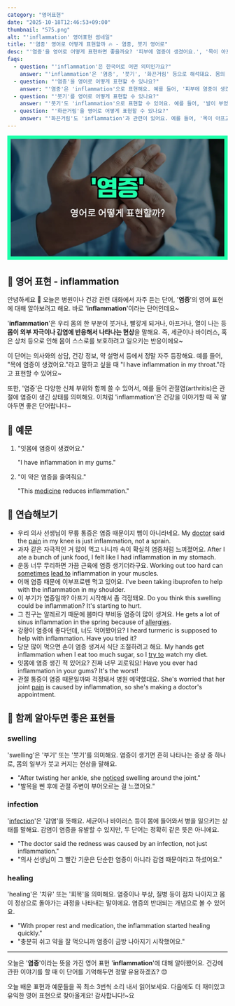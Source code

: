 ```yaml
---
category: "영어표현"
date: "2025-10-18T12:46:53+09:00"
thumbnail: "575.png"
alt: "'inflammation' 영어표현 썸네일"
title: "'염증' 영어로 어떻게 표현할까 🔥 - 염증, 붓기 영어로"
desc: "'염증'을 영어로 어떻게 표현하면 좋을까요? '피부에 염증이 생겼어요.', '목이 아프고 염증이 있는 것 같아요.' 등을 영어로 표현하는 법을 배워봅시다. 다양한 예문을 통해서 연습하고 본인의 표현으로 만들어 보세요."
faqs: 
  - question: "'inflammation'은 한국어로 어떤 의미인가요?"
    answer: "'inflammation'은 '염증', '붓기', '화끈거림' 등으로 해석돼요. 몸의 일부가 붉어지거나 아프고, 부어오르는 현상을 말해요."
  - question: "'염증'을 영어로 어떻게 표현할 수 있나요?"
    answer: "'염증'은 'inflammation'으로 표현해요. 예를 들어, '피부에 염증이 생겼어요.'는 'I have inflammation on my skin.'이라고 해요."
  - question: "'붓기'를 영어로 어떻게 표현할 수 있나요?"
    answer: "'붓기'도 'inflammation'으로 표현할 수 있어요. 예를 들어, '발이 부었어요.'는 'My foot is swollen because of inflammation.'이라고 말해요."
  - question: "'화끈거림'을 영어로 어떻게 표현할 수 있나요?"
    answer: "'화끈거림'도 'inflammation'과 관련이 있어요. 예를 들어, '목이 아프고 화끈거려요.'는 'My throat hurts and feels inflamed.'라고 할 수 있어요."
---
```


!['inflammation' 영어표현](./575.png)

## 🌟 영어 표현 - inflammation

안녕하세요 👋 오늘은 병원이나 건강 관련 대화에서 자주 듣는 단어, '**염증**'의 영어 표현에 대해 알아보려고 해요. 바로 '**inflammation**'이라는 단어인데요~

'**inflammation**'은 우리 몸의 한 부분이 붓거나, 빨갛게 되거나, 아프거나, 열이 나는 등 **몸이 외부 자극이나 감염에 반응해서 나타나는 현상**을 말해요. 즉, 세균이나 바이러스, 혹은 상처 등으로 인해 몸이 스스로를 보호하려고 일으키는 반응이에요~

이 단어는 의사와의 상담, 건강 정보, 약 설명서 등에서 정말 자주 등장해요. 예를 들어, "목에 염증이 생겼어요."라고 말하고 싶을 때 "I have inflammation in my throat."라고 표현할 수 있어요~

또한, '염증'은 다양한 신체 부위와 함께 쓸 수 있어서, 예를 들어 관절염(arthritis)은 관절에 염증이 생긴 상태를 의미해요. 이처럼 'inflammation'은 건강을 이야기할 때 꼭 알아두면 좋은 단어랍니다~

## 📖 예문

1. "잇몸에 염증이 생겼어요."

   "I have inflammation in my gums."

2. "이 약은 염증을 줄여줘요."

   "This [medicine](/blog/in-english/567.medicine/) reduces inflammation."



## 💬 연습해보기

<ul data-interactive-list>

  <li data-interactive-item>
    <span data-toggler>우리 의사 선생님이 무릎 통증은 염증 때문이지 삠이 아니라네요.</span>
    <span data-answer>My <a href="/blog/in-english/563.doctor/">doctor</a> said the <a href="/blog/in-english/573.pain/">pain</a> in my knee is just inflammation, not a sprain.</span>
  </li>

  <li data-interactive-item>
    <span data-toggler>과자 같은 자극적인 거 많이 먹고 나니까 속이 확실히 염증처럼 느껴졌어요.</span>
    <span data-answer>After I ate a bunch of junk food, I felt like I had inflammation in my stomach.</span>
  </li>

  <li data-interactive-item>
    <span data-toggler>운동 너무 무리하면 가끔 근육에 염증 생기더라구요.</span>
    <span data-answer>Working out too hard can <a href="/blog/in-english/270.sometimes/">sometimes</a> <a href="/blog/vocab-1/004.lead-to/">lead to</a> inflammation in your muscles.</span>
  </li>

  <li data-interactive-item>
    <span data-toggler>어깨 염증 때문에 이부프로펜 먹고 있어요.</span>
    <span data-answer>I've been taking ibuprofen to help with the inflammation in my shoulder.</span>
  </li>

  <li data-interactive-item>
    <span data-toggler>이 부기가 염증일까? 아프기 시작해서 좀 걱정돼요.</span>
    <span data-answer>Do you think this swelling could be inflammation? It's starting to hurt.</span>
  </li>

  <li data-interactive-item>
    <span data-toggler>그 친구는 알레르기 때문에 봄마다 부비동 염증이 많이 생겨요.</span>
    <span data-answer>He gets a lot of sinus inflammation in the spring because of <a href="/blog/in-english/578.allergy/">allergies</a>.</span>
  </li>

  <li data-interactive-item>
    <span data-toggler>강황이 염증에 좋다던데, 너도 먹어봤어요?</span>
    <span data-answer>I heard turmeric is supposed to help with inflammation. Have you tried it?</span>
  </li>

  <li data-interactive-item>
    <span data-toggler>당분 많이 먹으면 손이 염증 생겨서 식단 조절하려고 해요.</span>
    <span data-answer>My hands get inflammation when I eat too much sugar, so I <a href="/blog/in-english/117.try-to/">try to</a> watch my diet.</span>
  </li>

  <li data-interactive-item>
    <span data-toggler>잇몸에 염증 생긴 적 있어요? 진짜 너무 괴로워요!</span>
    <span data-answer>Have you ever had inflammation in your gums? It's the worst!</span>
  </li>

  <li data-interactive-item>
    <span data-toggler>관절 통증이 염증 때문일까봐 걱정돼서 병원 예약했대요.</span>
    <span data-answer>She's worried that her joint <a href="/blog/in-english/573.pain/">pain</a> is caused by inflammation, so she's making a doctor's appointment.</span>
  </li>

</ul>

## 🤝 함께 알아두면 좋은 표현들

### swelling

'swelling'은 '부기' 또는 '붓기'를 의미해요. 염증이 생기면 흔히 나타나는 증상 중 하나로, 몸의 일부가 붓고 커지는 현상을 말해요.

- "After twisting her ankle, she [noticed](/blog/in-english/061.notice/) swelling around the joint."
- "발목을 삔 후에 관절 주변이 부어오르는 걸 느꼈어요."

### infection

'[infection](/blog/in-english/577.infection/)'은 '감염'을 뜻해요. 세균이나 바이러스 등이 몸에 들어와서 병을 일으키는 상태를 말해요. 감염이 염증을 유발할 수 있지만, 두 단어는 정확히 같은 뜻은 아니에요.

- "The doctor said the redness was caused by an infection, not just inflammation."
- "의사 선생님이 그 빨간 기운은 단순한 염증이 아니라 감염 때문이라고 하셨어요."

### healing

'healing'은 '치유' 또는 '회복'을 의미해요. 염증이나 부상, 질병 등이 점차 나아지고 몸이 정상으로 돌아가는 과정을 나타내는 말이에요. 염증의 반대되는 개념으로 볼 수 있어요.

- "With proper rest and medication, the inflammation started healing quickly."
- "충분히 쉬고 약을 잘 먹으니까 염증이 금방 나아지기 시작했어요."

---

오늘은 '**염증**'이라는 뜻을 가진 영어 표현 '**inflammation**'에 대해 알아봤어요. 건강에 관한 이야기를 할 때 이 단어를 기억해두면 정말 유용하겠죠? 😊

오늘 배운 표현과 예문들을 꼭 최소 3번씩 소리 내서 읽어보세요. 다음에도 더 재미있고 유익한 영어 표현으로 찾아올게요! 감사합니다!~요

